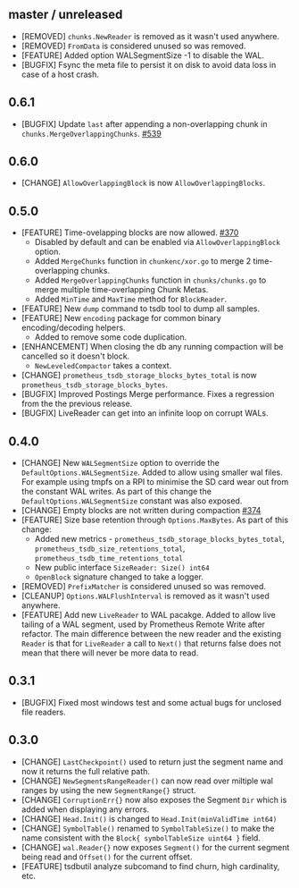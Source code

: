 ## master / unreleased
 - [REMOVED] `chunks.NewReader` is removed as it wasn't used anywhere.
 - [REMOVED] `FromData` is considered unused so was removed.
 - [FEATURE] Added option WALSegmentSize -1 to disable the WAL.
 - [BUGFIX] Fsync the meta file to persist it on disk to avoid data loss in case of a host crash.

## 0.6.1
  - [BUGFIX] Update `last` after appending a non-overlapping chunk in `chunks.MergeOverlappingChunks`. [#539](https://github.com/prometheus/tsdb/pull/539)

## 0.6.0
  - [CHANGE] `AllowOverlappingBlock` is now `AllowOverlappingBlocks`.

## 0.5.0
 - [FEATURE] Time-ovelapping blocks are now allowed. [#370](https://github.com/prometheus/tsdb/pull/370)
   - Disabled by default and can be enabled via `AllowOverlappingBlock` option.
   - Added `MergeChunks` function in `chunkenc/xor.go` to merge 2 time-overlapping chunks.
   - Added `MergeOverlappingChunks` function in `chunks/chunks.go` to merge multiple time-overlapping Chunk Metas.
   - Added `MinTime` and `MaxTime` method for `BlockReader`.
 - [FEATURE] New `dump` command to tsdb tool to dump all samples.
 - [FEATURE] New `encoding` package for common binary encoding/decoding helpers.
    - Added to remove some code duplication.
 - [ENHANCEMENT] When closing the db any running compaction will be cancelled so it doesn't block.
   - `NewLeveledCompactor` takes a context.
 - [CHANGE] `prometheus_tsdb_storage_blocks_bytes_total` is now `prometheus_tsdb_storage_blocks_bytes`.
 - [BUGFIX] Improved Postings Merge performance. Fixes a regression from the the previous release.
 - [BUGFIX] LiveReader can get into an infinite loop on corrupt WALs.

## 0.4.0
 - [CHANGE] New `WALSegmentSize` option to override the `DefaultOptions.WALSegmentSize`. Added to allow using smaller wal files. For example using tmpfs on a RPI to minimise the SD card wear out from the constant WAL writes. As part of this change the `DefaultOptions.WALSegmentSize` constant was also exposed.
 - [CHANGE] Empty blocks are not written during compaction [#374](https://github.com/prometheus/tsdb/pull/374)
 - [FEATURE]  Size base retention through `Options.MaxBytes`.  As part of this change:
   - Added new metrics - `prometheus_tsdb_storage_blocks_bytes_total`, `prometheus_tsdb_size_retentions_total`, `prometheus_tsdb_time_retentions_total`
   - New public interface `SizeReader: Size() int64`
   - `OpenBlock` signature changed to take a logger.
 - [REMOVED] `PrefixMatcher` is considered unused so was removed.
 - [CLEANUP] `Options.WALFlushInterval` is removed as it wasn't used anywhere.
 - [FEATURE] Add new `LiveReader` to WAL pacakge. Added to allow live tailing of a WAL segment, used by Prometheus Remote Write after refactor. The main difference between the new reader and the existing `Reader` is that for `LiveReader` a call to `Next()` that returns false does not mean that there will never be more data to read.

## 0.3.1
 - [BUGFIX] Fixed most windows test and some actual bugs for unclosed file readers.

## 0.3.0
 - [CHANGE] `LastCheckpoint()` used to return just the segment name and now it returns the full relative path.
 - [CHANGE] `NewSegmentsRangeReader()` can now read over miltiple wal ranges by using the new `SegmentRange{}` struct.
 - [CHANGE] `CorruptionErr{}` now also exposes the Segment `Dir` which is added when displaying any errors.
 - [CHANGE] `Head.Init()` is changed to `Head.Init(minValidTime int64)`
 - [CHANGE] `SymbolTable()` renamed to `SymbolTableSize()` to make the name consistent with the  `Block{ symbolTableSize uint64 }` field.
 - [CHANGE] `wal.Reader{}` now exposes `Segment()` for the current segment being read  and `Offset()` for the current offset.
 - [FEATURE] tsdbutil analyze subcomand to find churn, high cardinality, etc.
